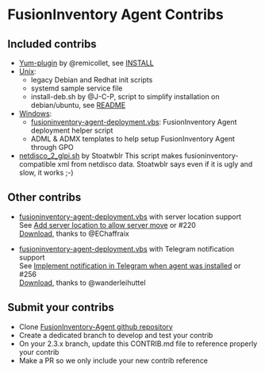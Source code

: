
# FusionInventory Agent Contribs

## Included contribs

 * [Yum-plugin](contrib/yum-plugin) by @remicollet, see [INSTALL](contrib/yum-plugin/INSTALL)
 * [Unix](contrib/unix):
   * legacy Debian and Redhat init scripts
   * systemd sample service file
   * install-deb.sh by @J-C-P, script to simplify installation on debian/ubuntu, see [README](contrib/unix/install-deb-README.md)
 * [Windows](contrib/windows):
   * [fusioninventory-agent-deployment.vbs](contrib/windows/fusioninventory-agent-deployment.vbs):
     FusionInventory Agent deployment helper script
   * ADML & ADMX templates to help setup FusionInventory Agent through GPO
 * [netdisco_2_glpi.sh](contrib/netdisco/netdisco_2_glpi.sh) by Stoatwblr
   This script makes fusioninventory-compatible xml from netdisco data.
   Stoatwblr says even if it is ugly and slow, it works ;-)

## Other contribs

 * [fusioninventory-agent-deployment.vbs](contrib/windows/fusioninventory-agent-deployment.vbs) with server location support  
   See [Add server location to allow server move](https://github.com/EChaffraix/fusioninventory-agent/commit/16507d0a5da09e019d5baa6264b97edf3efb3164) or #220  
   [Download](https://github.com/EChaffraix/ws/fusioninventory-agent/raw/2.3.x/contrib/windows/fusioninventory-agent-deployment.vbs), thanks to @EChaffraix

 * [fusioninventory-agent-deployment.vbs](contrib/windows/fusioninventory-agent-deployment.vbs) with Telegram notification support  
   See [Implement notification in Telegram when agent was installed](https://github.com/fusioninventory/fusioninventory-agent/pull/256/commits/86c9f85516e89394523ef5641911974cfc684326) or #256  
   [Download](https://github.com/fusioninventory/fusioninventory-agent/raw/86c9f85516e89394523ef5641911974cfc684326/contrib/windows/fusioninventory-agent-deployment.vbs), thanks to @wanderleihuttel

## Submit your contribs

 * Clone [FusionInventory-Agent github repository](https://github.com/fusioninventory/fusioninventory-agent)
 * Create a dedicated branch to develop and test your contrib
 * On your 2.3.x branch, update this CONTRIB.md file to reference properly your contrib
 * Make a PR so we only include your new contrib reference
